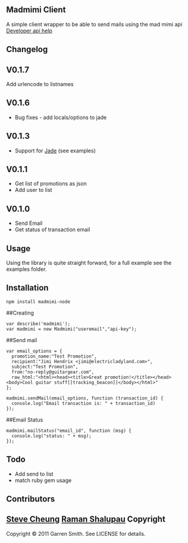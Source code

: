 Madmimi Client
--------------

A simple client wrapper to be able to send mails using the mad mimi api [Developer api help](http://developer.madmimi.com)

Changelog
---------
## V0.1.7
Add urlencode to listnames
## V0.1.6
* Bug fixes - add locals/options to jade
## V0.1.3

* Support for [Jade](http://github.com/visionmedia/jade) (see examples)

## V0.1.1

* Get list of promotions as json
* Add user to list

## V0.1.0

* Send Email
* Get status of transaction email

Usage
-----

Using the library is quite straight forward, for a full example see the examples folder.

## Installation

    npm install madmimi-node

##Creating

    var describe('madmimi');
    var madmimi = new Madmimi("useremail","api-key");

##Send mail

    var email_options = {
      promotion_name:"Test Promotion",
      recipient:"Jimi Hendrix <jimi@electricladyland.com>",
      subject:"Test Promotion",
      from:"no-reply@guitargear.com",
      raw_html:"<html><head><title>Great promotion!</title></head><body>Cool guitar stuff[[tracking_beacon]]</body></html>"
    };

    madmimi.sendMail(email_options, function (transaction_id) {
      console.log("Email transaction is: " + transaction_id)
    });

##Email Status

    madmimi.mailStatus("email_id", function (msg) {
      console.log("status: " + msg);
    });

Todo
----

  * Add send to list
  * match ruby gem usage


Contributors
------------
[Steve Cheung](https://github.com/oldcookie)
[Raman Shalupau](https://github.com/ksaitor)
Copyright
---------

Copyright © 2011 Garren Smith. See LICENSE for details.

